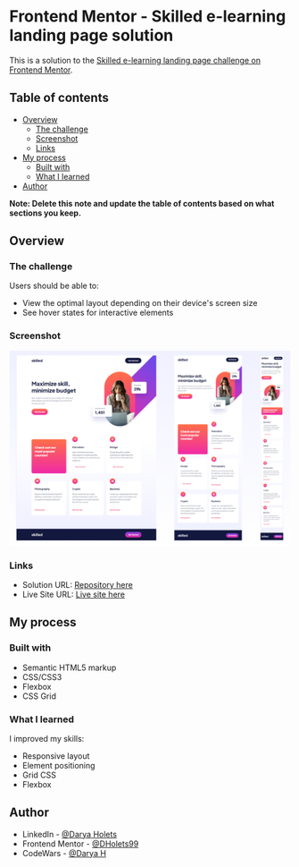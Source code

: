 # Frontend Mentor - Skilled e-learning landing page solution

This is a solution to the [Skilled e-learning landing page challenge on Frontend Mentor](https://www.frontendmentor.io/challenges/skilled-elearning-landing-page-S1ObDrZ8q).

## Table of contents

- [Overview](#overview)
  - [The challenge](#the-challenge)
  - [Screenshot](#screenshot)
  - [Links](#links)
- [My process](#my-process)
  - [Built with](#built-with)
  - [What I learned](#what-i-learned)
- [Author](#author)

**Note: Delete this note and update the table of contents based on what sections you keep.**

## Overview

### The challenge

Users should be able to:

- View the optimal layout depending on their device's screen size
- See hover states for interactive elements

### Screenshot

![](./Group_1.png)

### Links

- Solution URL: [Repository here](https://github.com/DHolets99/skilled-landing-page)
- Live Site URL: [Live site here](https://dholets99.github.io/skilled-landing-page/)

## My process

### Built with

- Semantic HTML5 markup
- CSS/CSS3
- Flexbox
- CSS Grid

### What I learned

I improved my skills:
 - Responsive layout
 - Element positioning
 - Grid CSS
 - Flexbox

## Author

- LinkedIn - [@Darya Holets](https://www.linkedin.com/in/dholets99/)
- Frontend Mentor - [@DHolets99](https://www.frontendmentor.io/profile/DHolets99)
- CodeWars - [@Darya H](https://www.codewars.com/users/Darya%20H)

